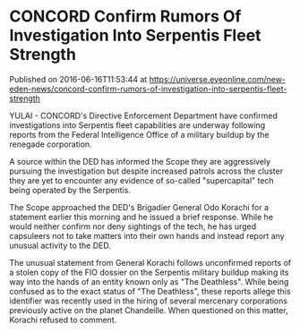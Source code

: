 # CONCORD Confirm Rumors Of Investigation Into Serpentis Fleet Strength
Published on 2016-06-16T11:53:44 at https://universe.eveonline.com/new-eden-news/concord-confirm-rumors-of-investigation-into-serpentis-fleet-strength

YULAI - CONCORD's Directive Enforcement Department have confirmed investigations into Serpentis fleet capabilities are underway following reports from the Federal Intelligence Office of a military buildup by the renegade corporation. 

A source within the DED has informed the Scope they are aggressively pursuing the investigation but despite increased patrols across the cluster they are yet to encounter any evidence of so-called "supercapital" tech being operated by the Serpentis. 

The Scope approached the DED's Brigadier General Odo Korachi for a statement earlier this morning and he issued a brief response. While he would neither confirm nor deny sightings of the tech, he has urged capsuleers not to take matters into their own hands and instead report any unusual activity to the DED. 

The unusual statement from General Korachi follows unconfirmed reports of a stolen copy of the FIO dossier on the Serpentis military buildup making its way into the hands of an entity known only as "The Deathless". While being confused as to the exact status of "The Deathless", these reports allege this identifier was recently used in the hiring of several mercenary corporations previously active on the planet Chandeille.  When questioned on this matter, Korachi refused to comment.

